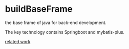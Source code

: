 # buildBaseFrame
the base frame of java for back-end development.

The key technology contains Springboot and mybatis-plus.

[related work](https://blog.csdn.net/idiotyi/article/details/137567838)
